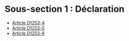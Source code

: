 # Sous-section 1 : Déclaration

* [Article D1253-4](./LEGIARTI000022356943.md)
* [Article D1253-5](./LEGIARTI000018537290.md)
* [Article D1253-6](./LEGIARTI000022356995.md)
